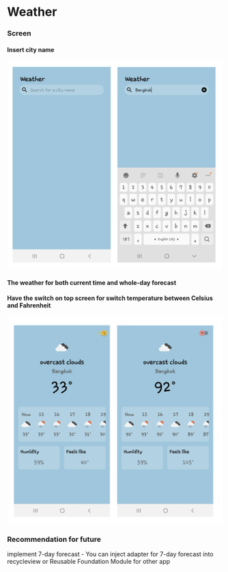 # Weather

### Screen
#### Insert city name
![Scheme](docs/weather_search.png)

#### The weather for both current time and whole-day forecast
#### Have the switch on top screen for switch temperature between Celsius and Fahrenheit
![Scheme](docs/weather_current.png)

### Recommendation for future
implement 7-day forecast - You can inject adapter for 7-day forecast into recycleview
or
Reusable Foundation Module for other app
